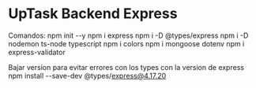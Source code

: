 # UpTask Backend Express

Comandos:
npm init --y
npm i express
npm i -D @types/express
npm i -D nodemon ts-node typescript
npm i colors
npm i mongoose dotenv
npm i express-validator

Bajar version para evitar errores con los types con la version de express
npm install --save-dev @types/express@4.17.20
